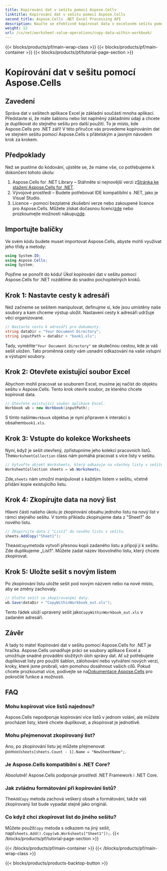 ```yaml
---
title: Kopírování dat v sešitu pomocí Aspose.Cells
linktitle: Kopírování dat v sešitu pomocí Aspose.Cells
second_title: Aspose.Cells .NET Excel Processing API
description: Naučte se efektivně kopírovat data v excelovém sešitu pomocí Aspose.Cells for .NET s podrobným průvodcem, ukázkami kódu a užitečnými tipy.
weight: 12
url: /cs/net/worksheet-value-operations/copy-data-within-workbook/
---
```


{{< blocks/products/pf/main-wrap-class >}}
{{< blocks/products/pf/main-container >}}
{{< blocks/products/pf/tutorial-page-section >}}

# Kopírování dat v sešitu pomocí Aspose.Cells

## Zavedení
Správa dat v sešitech aplikace Excel je základní součástí mnoha aplikací. Představte si, že máte šablonu nebo list naplněný základními údaji a chcete je duplikovat do stejného sešitu pro další použití. To je místo, kde Aspose.Cells pro .NET září! V této příručce vás provedeme kopírováním dat ve stejném sešitu pomocí Aspose.Cells s přátelským a jasným návodem krok za krokem.
## Předpoklady
Než se pustíme do kódování, ujistěte se, že máme vše, co potřebujeme k dokončení tohoto úkolu:
1.  Aspose.Cells for .NET Library – Stáhněte si nejnovější verzi z[Stránka ke stažení Aspose.Cells for .NET](https://releases.aspose.com/cells/net/).
2. Vývojové prostředí – Budete potřebovat IDE kompatibilní s .NET, jako je Visual Studio.
3.  Licence – pomocí bezplatné zkušební verze nebo zakoupené licence pro Aspose.Cells. Můžete získat dočasnou licenci[zde](https://purchase.aspose.com/temporary-license/) nebo prozkoumejte možnosti nákupu[zde](https://purchase.aspose.com/buy).
## Importujte balíčky
Ve svém kódu budete muset importovat Aspose.Cells, abyste mohli využívat jeho třídy a metody:
```csharp
using System.IO;
using Aspose.Cells;
using System;
```
Pojďme se ponořit do kódu! Úkol kopírování dat v sešitu pomocí Aspose.Cells for .NET rozdělíme do snadno pochopitelných kroků.
## Krok 1: Nastavte cesty k adresáři
Než začneme se sešitem manipulovat, definujme si, kde jsou umístěny naše soubory a kam chceme výstup uložit. Nastavení cesty k adresáři udržuje věci organizované.
```csharp
// Nastavte cestu k adresáři pro dokumenty.
string dataDir = "Your Document Directory";
string inputPath = dataDir + "book1.xls";
```
 Tady, vyměňte`"Your Document Directory"` se skutečnou cestou, kde je váš sešit uložen. Tato proměnná cesty vám usnadní odkazování na vaše vstupní a výstupní soubory.
## Krok 2: Otevřete existující soubor Excel
Abychom mohli pracovat se souborem Excel, musíme jej načíst do objektu sešitu v Aspose.Cells. Tento krok otevře soubor, ze kterého chcete kopírovat data.
```csharp
// Otevřete existující soubor aplikace Excel.
Workbook wb = new Workbook(inputPath);
```
 S tímto naším`Workbook` objekt`wb` je nyní připraven k interakci s obsahem`book1.xls`.
## Krok 3: Vstupte do kolekce Worksheets
 Nyní, když je sešit otevřený, zpřístupníme jeho kolekci pracovních listů. The`WorksheetCollection` class nám pomáhá pracovat s více listy v sešitu.
```csharp
// Vytvořte objekt Worksheets, který odkazuje na všechny listy v sešitu.
WorksheetCollection sheets = wb.Worksheets;
```
 Zde,`sheets` nám umožní manipulovat s každým listem v sešitu, včetně přidání kopie existujícího listu.
## Krok 4: Zkopírujte data na nový list
Hlavní částí našeho úkolu je zkopírování obsahu jednoho listu na nový list v rámci stejného sešitu. V tomto příkladu zkopírujeme data z "Sheet1" do nového listu.
```csharp
// Zkopírujte data z "List1" do nového listu v sešitu.
sheets.AddCopy("Sheet1");
```
 The`AddCopy`metoda vytvoří přesnou kopii zadaného listu a připojí ji k sešitu. Zde duplikujeme „List1“. Můžete zadat název libovolného listu, který chcete zkopírovat.
## Krok 5: Uložte sešit s novým listem
Po zkopírování listu uložte sešit pod novým názvem nebo na nové místo, aby se změny zachovaly.
```csharp
// Uložte sešit se zkopírovanými daty.
wb.Save(dataDir + "CopyWithinWorkbook_out.xls");
```
 Tento řádek uloží upravený sešit jako`CopyWithinWorkbook_out.xls` v zadaném adresáři.
## Závěr
A tady to máte! Kopírování dat v sešitu pomocí Aspose.Cells for .NET je hračka. Aspose.Cells usnadňuje práci se soubory aplikace Excel a umožňuje snadné provádění složitých úloh správy dat. Ať už potřebujete duplikovat listy pro použití šablon, zálohování nebo vytváření nových verzí, kroky, které jsme probrali, vám pomohou dosáhnout vašich cílů.
 Pokud chcete prozkoumat více, podívejte se na[Dokumentace Aspose.Cells](https://reference.aspose.com/cells/net/) pro pokročilé funkce a možnosti.
## FAQ
### Mohu kopírovat více listů najednou?
Aspose.Cells nepodporuje kopírování více listů v jednom volání, ale můžete procházet listy, které chcete duplikovat, a zkopírovat je jednotlivě.
### Mohu přejmenovat zkopírovaný list?
 Ano, po zkopírování listu jej můžete přejmenovat pomocí`sheets[sheets.Count - 1].Name = "NewSheetName";`.
### Je Aspose.Cells kompatibilní s .NET Core?
Absolutně! Aspose.Cells podporuje prostředí .NET Framework i .NET Core.
### Jak zvládnu formátování při kopírování listů?
 The`AddCopy` metoda zachová veškerý obsah a formátování, takže váš zkopírovaný list bude vypadat stejně jako originál.
### Co když chci zkopírovat list do jiného sešitu?
Můžete použít`Copy` metoda s odkazem na jiný sešit, např`sheets.Add().Copy(wb.Worksheets["Sheet1"]);`.
{{< /blocks/products/pf/tutorial-page-section >}}

{{< /blocks/products/pf/main-container >}}
{{< /blocks/products/pf/main-wrap-class >}}

{{< blocks/products/products-backtop-button >}}
